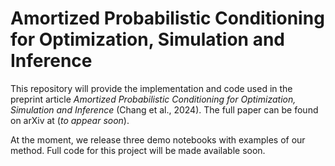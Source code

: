 # Amortized Probabilistic Conditioning for Optimization, Simulation and Inference

This repository will provide the implementation and code used in the preprint article *Amortized Probabilistic Conditioning for Optimization, Simulation and Inference* (Chang et al., 2024).
The full paper can be found on arXiv at (*to appear soon*).

At the moment, we release three demo notebooks with examples of our method. Full code for this project will be made available soon.
